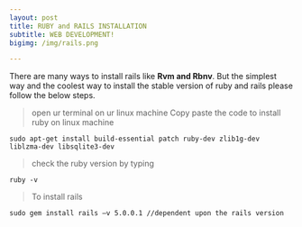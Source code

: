 ```yaml
---
layout: post
title: RUBY and RAILS INSTALLATION
subtitle: WEB DEVELOPMENT!
bigimg: /img/rails.png

---
```

There are many ways to install rails like **Rvm and Rbnv**. But the simplest way and the coolest way to install the stable version of ruby and rails please follow the below steps.
> open ur terminal on ur linux machine
> Copy paste the code to install ruby on linux machine
```
sudo apt-get install build-essential patch ruby-dev zlib1g-dev liblzma-dev libsqlite3-dev
```
> check the ruby version by typing
```
ruby -v
```
> To install rails 
 ```
 sudo gem install rails –v 5.0.0.1 //dependent upon the rails version
 ```
